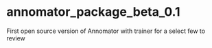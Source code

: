 # annomator_package_beta_0.1
First open source version of Annomator with trainer for a select few to review

